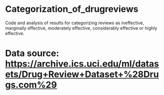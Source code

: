 # Categorization_of_drugreviews
Code and analysis of results for categorizing reviews as ineffective, marginally effective, moderately effective, considerably effective or highly effective.

# Data source: https://archive.ics.uci.edu/ml/datasets/Drug+Review+Dataset+%28Drugs.com%29
